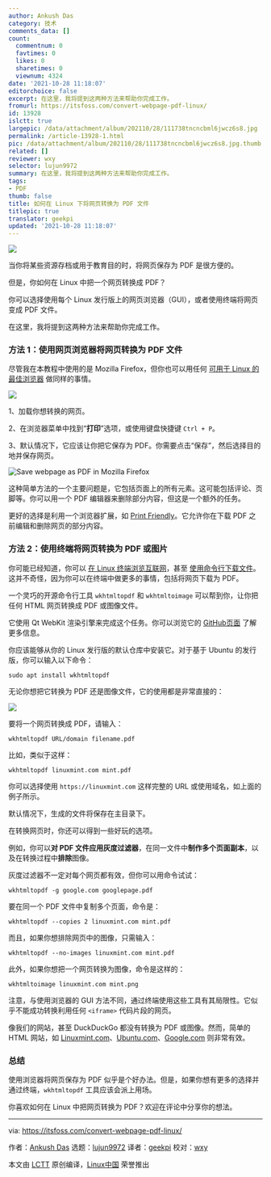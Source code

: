 ```yaml
---
author: Ankush Das
category: 技术
comments_data: []
count:
  commentnum: 0
  favtimes: 0
  likes: 0
  sharetimes: 0
  viewnum: 4324
date: '2021-10-28 11:18:07'
editorchoice: false
excerpt: 在这里，我将提到这两种方法来帮助你完成工作。
fromurl: https://itsfoss.com/convert-webpage-pdf-linux/
id: 13928
islctt: true
largepic: /data/attachment/album/202110/28/111738tncncbml6jwcz6s8.jpg
permalink: /article-13928-1.html
pic: /data/attachment/album/202110/28/111738tncncbml6jwcz6s8.jpg.thumb.jpg
related: []
reviewer: wxy
selector: lujun9972
summary: 在这里，我将提到这两种方法来帮助你完成工作。
tags:
- PDF
thumb: false
title: 如何在 Linux 下将网页转换为 PDF 文件
titlepic: true
translator: geekpi
updated: '2021-10-28 11:18:07'
---
```


![](/data/attachment/album/202110/28/111738tncncbml6jwcz6s8.jpg)


当你将某些资源存档或用于教育目的时，将网页保存为 PDF 是很方便的。


但是，你如何在 Linux 中把一个网页转换成 PDF？


你可以选择使用每个 Linux 发行版上的网页浏览器（GUI），或者使用终端将网页变成 PDF 文件。


在这里，我将提到这两种方法来帮助你完成工作。


### 方法 1：使用网页浏览器将网页转换为 PDF 文件


尽管我在本教程中使用的是 Mozilla Firefox，但你也可以用任何 [可用于 Linux 的最佳浏览器](https://itsfoss.com/best-browsers-ubuntu-linux/) 做同样的事情。


![](/data/attachment/album/202110/28/111807iuvumpvtfgm5rrmr.png)


1、加载你想转换的网页。


2、在浏览器菜单中找到“**打印**”选项，或使用键盘快捷键 `Ctrl + P`。


3、默认情况下，它应该让你把它保存为 PDF。你需要点击“保存”，然后选择目的地并保存网页。


![Save webpage as PDF in Mozilla Firefox](/data/attachment/album/202110/28/111808uwjawr8u91ajfbo1.png)


这种简单方法的一个主要问题是，它包括页面上的所有元素。这可能包括评论、页脚等。你可以用一个 PDF 编辑器来删除部分内容，但这是一个额外的任务。


更好的选择是利用一个浏览器扩展，如 [Print Friendly](https://www.printfriendly.com/)。它允许你在下载 PDF 之前编辑和删除网页的部分内容。


### 方法 2：使用终端将网页转换为 PDF 或图片


你可能已经知道，你可以 [在 Linux 终端浏览互联网](https://itsfoss.com/terminal-web-browsers/)，甚至 [使用命令行下载文件](https://itsfoss.com/download-files-from-linux-terminal/)。这并不奇怪，因为你可以在终端中做更多的事情，包括将网页下载为 PDF。


一个灵巧的开源命令行工具 `wkhtmltopdf` 和 `wkhtmltoimage` 可以帮到你，让你把任何 HTML 网页转换成 PDF 或图像文件。


它使用 Qt WebKit 渲染引擎来完成这个任务。你可以浏览它的 [GitHub页面](https://github.com/wkhtmltopdf/wkhtmltopdf) 了解更多信息。


你应该能够从你的 Linux 发行版的默认仓库中安装它。对于基于 Ubuntu 的发行版，你可以输入以下命令：



```
sudo apt install wkhtmltopdf

```

无论你想把它转换为 PDF 还是图像文件，它的使用都是非常直接的：


![](/data/attachment/album/202110/28/111808nmympbkwrgl3lwzv.png)


要将一个网页转换成 PDF，请输入：



```
wkhtmltopdf URL/domain filename.pdf

```

比如，类似于这样：



```
wkhtmltopdf linuxmint.com mint.pdf

```

你可以选择使用 `https://linuxmint.com` 这样完整的 URL 或使用域名，如上面的例子所示。


默认情况下，生成的文件将保存在主目录下。


在转换网页时，你还可以得到一些好玩的选项。


例如，你可以**对 PDF 文件应用灰度过滤器**，在同一文件中**制作多个页面副本**，以及在转换过程中**排除**图像。


灰度过滤器不一定对每个网页都有效，但你可以用命令试试：



```
wkhtmltopdf -g google.com googlepage.pdf

```

要在同一个 PDF 文件中复制多个页面，命令是：



```
wkhtmltopdf --copies 2 linuxmint.com mint.pdf

```

而且，如果你想排除网页中的图像，只需输入：



```
wkhtmltopdf --no-images linuxmint.com mint.pdf

```

此外，如果你想把一个网页转换为图像，命令是这样的：



```
wkhtmltoimage linuxmint.com mint.png

```

注意，与使用浏览器的 GUI 方法不同，通过终端使用这些工具有其局限性。它似乎不能成功转换利用任何 `<iframe>` 代码片段的网页。


像我们的网站，甚至 DuckDuckGo 都没有转换为 PDF 或图像。然而，简单的 HTML 网站，如 [Linuxmint.com](http://Linuxmint.com)、[Ubuntu.com](http://Ubuntu.com)、[Google.com](http://Google.com) 则非常有效。


### 总结


使用浏览器将网页保存为 PDF 似乎是个好办法。但是，如果你想有更多的选择并通过终端，`wkhtmltopdf` 工具应该会派上用场。


你喜欢如何在 Linux 中把网页转换为 PDF？欢迎在评论中分享你的想法。




---


via: <https://itsfoss.com/convert-webpage-pdf-linux/>


作者：[Ankush Das](https://itsfoss.com/author/ankush/) 选题：[lujun9972](https://github.com/lujun9972) 译者：[geekpi](https://github.com/geekpi) 校对：[wxy](https://github.com/wxy)


本文由 [LCTT](https://github.com/LCTT/TranslateProject) 原创编译，[Linux中国](https://linux.cn/) 荣誉推出